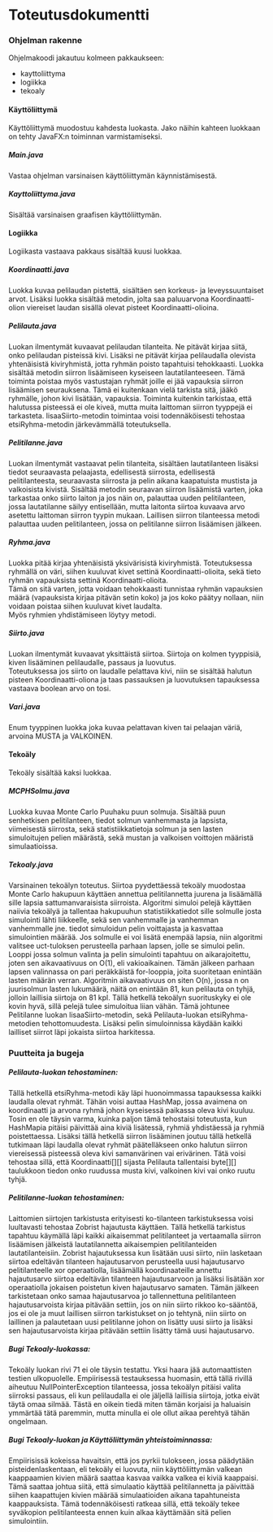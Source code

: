 # Toteutusdokumentti

### Ohjelman rakenne

Ohjelmakoodi jakautuu kolmeen pakkaukseen:
- kayttoliittyma
- logiikka
- tekoaly

#### Käyttöliittymä

Käyttöliittymä muodostuu kahdesta luokasta.
Jako näihin kahteen luokkaan on tehty JavaFX:n toiminnan varmistamiseksi.

##### Main.java

Vastaa ohjelman varsinaisen käyttöliittymän käynnistämisestä.  

##### Kayttoliittyma.java

Sisältää varsinaisen graafisen käyttöliittymän.

#### Logiikka

Logiikasta vastaava pakkaus sisältää kuusi luokkaa.

##### Koordinaatti.java

Luokka kuvaa pelilaudan pistettä, sisältäen sen korkeus- ja leveyssuuntaiset arvot.
Lisäksi luokka sisältää metodin, jolta saa paluuarvona Koordinaatti-olion viereiset laudan sisällä olevat pisteet Koordinaatti-olioina.

##### Pelilauta.java

Luokan ilmentymät kuvaavat pelilaudan tilanteita. Ne pitävät kirjaa siitä, onko pelilaudan pisteissä kivi. Lisäksi ne pitävät kirjaa
pelilaudalla olevista yhtenäisistä kiviryhmistä, jotta ryhmän poisto tapahtuisi tehokkaasti.
Luokka sisältää metodin siirron lisäämiseen kyseiseen lautatilanteeseen. Tämä toiminta poistaa myös vastustajan ryhmät joille ei jää
vapauksia siirron lisäämisen seurauksena. Tämä ei kuitenkaan vielä tarkista sitä, jääkö ryhmälle, johon kivi lisätään, vapauksia.
Toiminta kuitenkin tarkistaa, että halutussa pisteessä ei ole kiveä, mutta muita laittoman siirron tyyppejä ei tarkasteta.
lisaaSiirto-metodin toimintaa voisi todennäköisesti tehostaa etsiRyhma-metodin järkevämmällä toteutuksella.

##### Pelitilanne.java

Luokan ilmentymät vastaavat pelin tilanteita, sisältäen lautatilanteen lisäksi tiedot seuraavasta pelaajasta, edellisestä siirrosta,
edellisestä pelitilanteesta, seuraavasta siirrosta ja pelin aikana kaapatuista mustista ja valkoisista kivistä.
Sisältää metodin seuraavan siirron lisäämistä varten, joka tarkastaa onko siirto laiton ja jos näin on, palauttaa uuden pelitilanteen,
jossa lautatilanne säilyy entisellään, mutta laitonta siirtoa kuvaava arvo asetettu laittoman siirron tyypin mukaan. Laillisen siirron
tilanteessa metodi palauttaa uuden pelitilanteen, jossa on pelitilanne siirron lisäämisen jälkeen.

##### Ryhma.java

Luokka pitää kirjaa yhtenäisistä yksivärisistä kiviryhmistä. Toteutuksessa ryhmällä on väri, siihen kuuluvat kivet settinä
Koordinaatti-olioita, sekä tieto ryhmän vapauksista settinä Koordinaatti-olioita.  
Tämä on sitä varten, jotta voidaan tehokkaasti tunnistaa ryhmän vapauksien määrä (vapauksista kirjaa pitävän setin koko) ja jos koko
päätyy nollaan, niin voidaan poistaa siihen kuuluvat kivet laudalta.  
Myös ryhmien yhdistämiseen löytyy metodi.

##### Siirto.java

Luokan ilmentymät kuvaavat yksittäistä siirtoa. Siirtoja on kolmen tyyppisiä, kiven lisääminen pelilaudalle, passaus ja luovutus.  
Toteutuksessa jos siirto on laudalle pelattava kivi, niin se sisältää halutun pisteen Koordinaatti-oliona ja taas passauksen ja
luovutuksen tapauksessa vastaava boolean arvo on tosi.

##### Vari.java

Enum tyyppinen luokka joka kuvaa pelattavan kiven tai pelaajan väriä, arvoina MUSTA ja VALKOINEN.

#### Tekoäly

Tekoäly sisältää kaksi luokkaa.

##### MCPHSolmu.java

Luokka kuvaa Monte Carlo Puuhaku puun solmuja. Sisältää puun senhetkisen pelitilanteen, tiedot solmun vanhemmasta ja lapsista,
viimeisestä siirrosta, sekä statistiikkatietoja solmun ja sen lasten simuloitujen pelien määrästä, sekä mustan ja valkoisen voittojen
määristä simulaatioissa.

##### Tekoaly.java

Varsinainen tekoälyn toteutus. Siirtoa pyydettäessä tekoäly muodostaa Monte Carlo hakupuun käyttäen annettua pelitilannetta juurena
ja lisäämällä sille lapsia sattumanvaraisista siirroista. Algoritmi simuloi pelejä käyttäen naiivia tekoälyä ja tallentaa hakupuuhun
statistiikkatiedot sille solmulle josta simulointi lähti liikkeelle, sekä sen vanhemmalle ja vanhemman vanhemmalle jne. tiedot simuloidun
pelin voittajasta ja kasvattaa simulointien määrää. Jos solmulle ei voi lisätä enempää lapsia, niin algoritmi valitsee uct-tuloksen
perusteella parhaan lapsen, jolle se simuloi pelin.
Looppi jossa solmun valinta ja pelin simulointi tapahtuu on aikarajoitettu, joten sen aikavaativuus on O(1), eli vakioaikainen. Tämän
jälkeen parhaan lapsen valinnassa on pari peräkkäistä for-looppia, joita suoritetaan enintään lasten määrän verran. Algoritmin
aikavaativuus on siten O(n), jossa n on juurisolmun lasten lukumäärä, näitä on enintään 81, kun pelilauta on tyhjä, jolloin laillisia
siirtoja on 81 kpl.
Tällä hetkellä tekoälyn suorituskyky ei ole kovin hyvä, sillä pelejä tulee simuloitua liian vähän. Tämä johtunee Pelitilanne luokan
lisaaSiirto-metodin, sekä Pelilauta-luokan etsiRyhma-metodien tehottomuudesta. Lisäksi pelin simuloinnissa käydään kaikki lailliset siirrot
läpi jokaista siirtoa harkitessa.

### Puutteita ja bugeja

##### Pelilauta-luokan tehostaminen:

Tällä hetkellä etsiRyhma-metodi käy läpi huonoimmassa tapauksessa kaikki laudalla olevat ryhmät. Tähän voisi auttaa HashMap, jossa
avaimena on koordinaatti ja arvona ryhmä johon kyseisessä paikassa oleva kivi kuuluu. Tosin en ole täysin varma, kuinka paljon tämä
tehostaisi toteutusta, kun HashMapia pitäisi päivittää aina kiviä lisätessä, ryhmiä yhdistäessä ja ryhmiä poistettaessa.
Lisäksi tällä hetkellä siirron lisääminen joutuu tällä hetkellä tutkimaan läpi laudalla olevat ryhmät päätelläkseen onko halutun siirron
viereisessä pisteessä oleva kivi samanvärinen vai erivärinen. Tätä voisi tehostaa sillä, että Koordinaatti[][] sijasta Pelilauta
tallentaisi byte[][] taulukkoon tiedon onko ruudussa musta kivi, valkoinen kivi vai onko ruutu tyhjä.

##### Pelitilanne-luokan tehostaminen:

Laittomien siirtojen tarkistusta erityisesti ko-tilanteen tarkistuksessa voisi luultavasti tehostaa Zobrist hajautusta käyttäen. Tällä
hetkellä tarkistus tapahtuu käymällä läpi kaikki aikaisemmat pelitilanteet ja vertaamalla siirron lisäämisen jälkeistä lautatilannetta
aikaisempien pelitilanteiden lautatilanteisiin.
Zobrist hajautuksessa kun lisätään uusi siirto, niin lasketaan siirtoa edeltävän tilanteen hajautusarvon perusteella uusi hajautusarvo
pelitilanteelle xor operaatiolla, lisäämällä koordinaateille annettu hajautusarvo siirtoa edeltävän tilanteen hajautusarvoon ja lisäksi
lisätään xor operaatiolla jokaisen poistetun kiven hajautusarvo samaten. Tämän jälkeen tarkistetaan onko samaa hajautusarvoa jo
tallennettuna pelitilanteen hajautusarvoista kirjaa pitävään settiin, jos on niin siirto rikkoo ko-sääntöä, jos ei ole ja muut laillisen
siirron tarkistukset on jo tehtynä, niin siirto on laillinen ja palautetaan uusi pelitilanne johon on lisätty uusi siirto ja lisäksi
sen hajautusarvoista kirjaa pitävään settiin lisätty tämä uusi hajautusarvo.

##### Bugi Tekoaly-luokassa:

Tekoäly luokan rivi 71 ei ole täysin testattu. Yksi haara jää automaattisten testien ulkopuolelle. Empiirisessä testauksessa huomasin,
että tällä rivillä aiheutuu NullPointerException tilanteessa, jossa tekoälyn pitäisi valita siirroksi passaus, eli kun pelilaudalla ei
ole jäljellä laillisia siirtoja, jotka eivät täytä omaa silmää. Tästä en oikein tiedä miten tämän korjaisi ja haluaisin ymmärtää tätä
paremmin, mutta minulla ei ole ollut aikaa perehtyä tähän ongelmaan.

##### Bugi Tekoaly-luokan ja Käyttöliittymän yhteistoiminnassa:

Empiirisissä kokeissa havaitsin, että jos pyrkii tulokseen, jossa päädytään pisteidenlaskentaan, eli tekoäly ei luovuta, niin
käyttöliittymän valkean kaappaamien kivien määrä saattaa kasvaa vaikka valkea ei kiviä kaappaisi. Tämä saattaa johtua siitä, että
simulaatio käyttää pelitilannetta ja päivittää siihen kaapattujen kivien määrää simulaatioiden aikana tapahtuneista kaappauksista. Tämä
todennäköisesti ratkeaa sillä, että tekoäly tekee syväkopion pelitilanteesta ennen kuin alkaa käyttämään sitä pelien simulointiin.